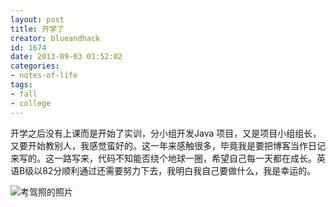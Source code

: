 ```yaml
---
layout: post
title: 开学了
creator: blueandhack
id: 1674
date: 2013-09-03 01:52:02
categories: 
- notes-of-life
tags:
- fall
- college
---
```


开学之后没有上课而是开始了实训，分小组开发Java 项目，又是项目小组组长，又要开始教别人，我感觉蛮好的。这一年来感触很多，毕竟我是要把博客当作日记来写的。这一路写来，代码不知能否绕个地球一圈，希望自己每一天都在成长。英语B级以82分顺利通过还需要努力下去，我明白我自己要做什么，我是幸运的。 

<!-- more -->

![考驾照的照片](https://cdn.blueandhack.com//wp-content/uploads/2013/09/SavedPicture-2013932149.jpg)

